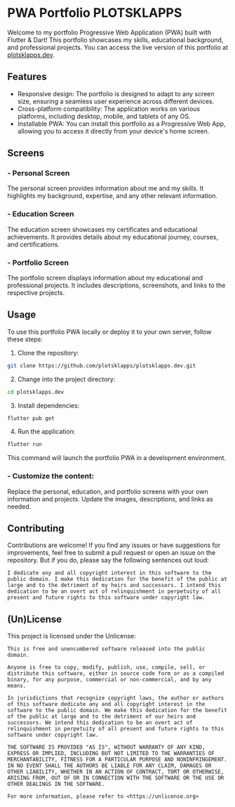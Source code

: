 # PWA Portfolio PLOTSKLAPPS

Welcome to my portfolio Progressive Web Application (PWA) built with Flutter & Dart! This portfolio showcases my skills, educational background, and professional projects. You can access the live version of this portfolio at [plotsklapps.dev](https://plotsklapps.dev).

## Features

- Responsive design: The portfolio is designed to adapt to any screen size, ensuring a seamless user experience across different devices.
- Cross-platform compatibility: The application works on various platforms, including desktop, mobile, and tablets of any OS.
- Installable PWA: You can install this portfolio as a Progressive Web App, allowing you to access it directly from your device's home screen.

## Screens

### - Personal Screen

The personal screen provides information about me and my skills. It highlights my background, expertise, and any other relevant information.

### - Education Screen

The education screen showcases my certificates and educational achievements. It provides details about my educational journey, courses, and certifications.

### - Portfolio Screen

The portfolio screen displays information about my educational and professional projects. It includes descriptions, screenshots, and links to the respective projects.

## Usage

To use this portfolio PWA locally or deploy it to your own server, follow these steps:

1. Clone the repository:
```bash
git clone https://github.com/plotsklapps/plotsklapps.dev.git
```
2. Change into the project directory:
```bash
cd plotsklapps.dev
```
3. Install dependencies:
```bash
flutter pub get
```
4. Run the application:
```bash
flutter run
```
This command will launch the portfolio PWA in a development environment.

### - Customize the content:

Replace the personal, education, and portfolio screens with your own information and projects.
Update the images, descriptions, and links as needed.

## Contributing

Contributions are welcome! If you find any issues or have suggestions for improvements, feel free to submit a pull request or open an issue on the repository.
But if you do, please say the following sentences out loud:

```
I dedicate any and all copyright interest in this software to the
public domain. I make this dedication for the benefit of the public at
large and to the detriment of my heirs and successors. I intend this
dedication to be an overt act of relinquishment in perpetuity of all
present and future rights to this software under copyright law.
```
## (Un)License

This project is licensed under the Unlicense:

```
This is free and unencumbered software released into the public domain.

Anyone is free to copy, modify, publish, use, compile, sell, or
distribute this software, either in source code form or as a compiled
binary, for any purpose, commercial or non-commercial, and by any
means.

In jurisdictions that recognize copyright laws, the author or authors
of this software dedicate any and all copyright interest in the
software to the public domain. We make this dedication for the benefit
of the public at large and to the detriment of our heirs and
successors. We intend this dedication to be an overt act of
relinquishment in perpetuity of all present and future rights to this
software under copyright law.

THE SOFTWARE IS PROVIDED "AS IS", WITHOUT WARRANTY OF ANY KIND,
EXPRESS OR IMPLIED, INCLUDING BUT NOT LIMITED TO THE WARRANTIES OF
MERCHANTABILITY, FITNESS FOR A PARTICULAR PURPOSE AND NONINFRINGEMENT.
IN NO EVENT SHALL THE AUTHORS BE LIABLE FOR ANY CLAIM, DAMAGES OR
OTHER LIABILITY, WHETHER IN AN ACTION OF CONTRACT, TORT OR OTHERWISE,
ARISING FROM, OUT OF OR IN CONNECTION WITH THE SOFTWARE OR THE USE OR
OTHER DEALINGS IN THE SOFTWARE.

For more information, please refer to <https://unlicense.org>
```
